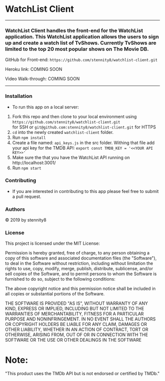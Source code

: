 # WatchList Client

---

### WatchList Client handles the front-end for the WatchList application.  This WatchList application allows the users to sign up and create a watch list of TvShows.  Currently TvShows are limited to the top 20 most popular shows on The Movie DB.  


GitHub for Front-end: `https://github.com/stennity8/watchlist-client.git`

Heroku link: COMING SOON

Video Walk-through: COMING SOON

---

### Installation

- To run this app on a local server:

1. Fork this repo and then clone to your local environment using `https://github.com/stennity8/watchlist-client.git` <br> for SSH or `git@github.com:stennity8/watchlist-client.git` for HTTPS
2. `cd` into the newly created `watchlist-client` folder.
3. Run `npm install`
4. Create a file named: `api_keys.js` in the src folder.  Withing that file add your api key for the TMDB API:
  `export const TMDB_KEY = '<<YOUR API KEY>>'`
5. Make sure the that you have the WatchList API running on http://localhost:3001/
6. Run `npm start`

### Contributing

- If you are interested in contributing to this app please feel free to submit a pull request.

### Authors

© 2019 by stennity8

### License

This project is licensed under the MIT License:

Permission is hereby granted, free of charge, to any person obtaining a copy of this software and associated documentation files (the "Software"), to deal in the Software without restriction, including without limitation the rights to use, copy, modify, merge, publish, distribute, sublicense, and/or sell copies of the Software, and to permit persons to whom the Software is furnished to do so, subject to the following conditions:

The above copyright notice and this permission notice shall be included in all copies or substantial portions of the Software.

THE SOFTWARE IS PROVIDED "AS IS", WITHOUT WARRANTY OF ANY KIND, EXPRESS OR IMPLIED, INCLUDING BUT NOT LIMITED TO THE WARRANTIES OF MERCHANTABILITY, FITNESS FOR A PARTICULAR PURPOSE AND NONINFRINGEMENT. IN NO EVENT SHALL THE AUTHORS OR COPYRIGHT HOLDERS BE LIABLE FOR ANY CLAIM, DAMAGES OR OTHER LIABILITY, WHETHER IN AN ACTION OF CONTRACT, TORT OR OTHERWISE, ARISING FROM, OUT OF OR IN CONNECTION WITH THE SOFTWARE OR THE USE OR OTHER DEALINGS IN THE SOFTWARE

# Note:
"This product uses the TMDb API but is not endorsed or certified by TMDb."